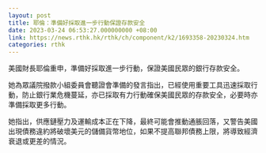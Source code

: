 ```yaml
---
layout: post
title: 耶倫：準備好採取進一步行動保證存款安全
date: 2023-03-24 06:53:27.000000000 +08:00
link: https://news.rthk.hk/rthk/ch/component/k2/1693358-20230324.htm
categories: rthk
---
```


美國財長耶倫重申，準備好採取進一步行動，保證美國民眾的銀行存款安全。

她為眾議院撥款小組委員會聽證會準備的發言指出，已經使用重要工具迅速採取行動，防止銀行業危機蔓延，亦已採取有力行動確保美國民眾的存款安全，必要時亦準備採取更多行動。

她指出，供應鏈壓力及運輸成本正在下降，最終可能會推動通脹回落，又警告美國出現債務違約將破壞美元的儲備貨幣地位，如果不提高聯邦債務上限，將導致經濟衰退或更差的情況。
